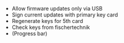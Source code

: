 - Allow firmware updates only via USB
- Sign current updates with primary key card
- Regenerate keys for 5th card
- Check keys from fischertechnik
- (Progress bar)